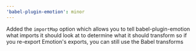 ```yaml
---
'babel-plugin-emotion': minor
---
```


Added the `importMap` option which allows you to tell babel-plugin-emotion what imports it should look at to determine what it should transform so if you re-export Emotion's exports, you can still use the Babel transforms
